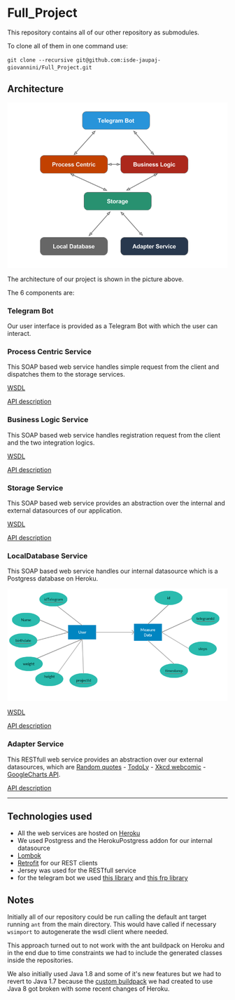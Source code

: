 # Full_Project

This repository contains all of our other repository as submodules.

To clone all of them in one command use:

 `git clone --recursive git@github.com:isde-jaupaj-giovannini/Full_Project.git`

## Architecture

![alt tag](https://github.com/isde-jaupaj-giovannini/Full_Project/blob/master/images/architecture.png)

The architecture of our project is shown in the picture above.

The 6 components are:


### Telegram Bot

Our user interface is provided as a Telegram Bot with which the user can interact.

### Process Centric Service
This SOAP based web service handles simple request from the client and dispatches them to the storage services.

[WSDL](https://calm-thicket-15896.herokuapp.com/ws/pcservice?wsdl)

[API description](https://github.com/isde-jaupaj-giovannini/process_centric_service/blob/master/README.md)
### Business Logic Service
This SOAP based web service handles registration request from the client and the two integration logics.

[WSDL](https://mysterious-dawn-60268.herokuapp.com/ws/blservice?wsdl)

[API description](https://github.com/isde-jaupaj-giovannini/business_logic_service/blob/master/README.md)
### Storage Service
This SOAP based web service provides an abstraction over the internal and external datasources of our application.

[WSDL](https://radiant-chamber-78838.herokuapp.com/ws/storage?wsdl)

[API description](https://github.com/isde-jaupaj-giovannini/storage_service/blob/master/README.md)
### LocalDatabase Service
This SOAP based web service handles our internal datasource which is a Postgress database on Heroku.


![alt tag](https://github.com/isde-jaupaj-giovannini/Full_Project/blob/master/images/ER.png)


[WSDL](https://nameless-forest-62807.herokuapp.com/ws/localdb?wsdl)

[API description](https://github.com/isde-jaupaj-giovannini/local_database/blob/master/README.md)
### Adapter Service
This RESTfull web service provides an abstraction over our external datasources, which are  [Random quotes](https://market.mashape.com/andruxnet/random-famous-quotes)  - [TodoLy](http://todo.ly/apiwiki/) - [Xkcd webcomic](http://xkcd.com/json.html) -
[GoogleCharts API](https://developers.google.com/chart/).

[API description](https://github.com/isde-jaupaj-giovannini/adapter_service/blob/master/README.md)

---

## Technologies used
 * All the web services are hosted on [Heroku](https://www.heroku.com/)
 * We used Postgress and the HerokuPostgress addon for our internal datasource
 * [Lombok](https://projectlombok.org/)
 * [Retrofit](https://square.github.io/retrofit/) for our REST clients
 * Jersey was used for the RESTfull service
 * for the telegram bot we used [this library](https://github.com/pevdh/telegram-bots-java-api) and [this frp library](https://github.com/SodiumFRP/sodium)

## Notes

Initially all of our repository could be run calling the default ant target running `ant` from the main directory.
This would have called if necessary `wsimport` to autogenerate the wsdl client where needed.

This approach turned out to not work with the ant buildpack on Heroku and in the end due to time constraints we had to include the generated classes inside the repositories.

We also initially used Java 1.8 and some of it's new features but we had to revert to Java 1.7 because the [custom buildpack](https://github.com/davideUnitn/heroku-buildpack-ant) we had created to use Java 8 got broken with some recent changes of Heroku.
